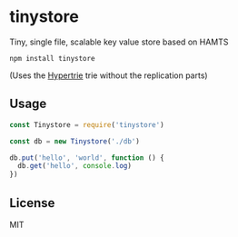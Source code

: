 # tinystore

Tiny, single file, scalable key value store based on HAMTS

```
npm install tinystore
```

(Uses the [Hypertrie](https://github.com/mafintosh/hypertrie) trie without the replication parts)

## Usage

``` js
const Tinystore = require('tinystore')

const db = new Tinystore('./db')

db.put('hello', 'world', function () {
  db.get('hello', console.log)
})
```

## License

MIT
